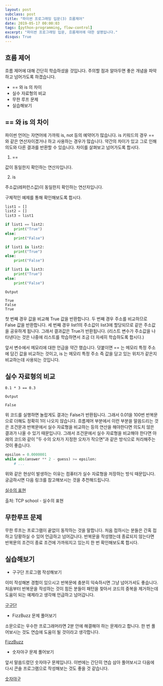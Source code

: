 ```yaml
---
layout: post
subclass: post
title: "파이썬 프로그래밍 입문(3) 흐름제어"
date: 2019-05-17 00:00:03
tags: [python-programming, flow-control]
excerpt: "파이썬 프로그래밍 입문, 흐름제어에 대한 설명입니다."
disqus: True
---
```


## 흐름 제어

흐름 제어에 대해 간단히 학습하셨을 것입니다. 주의할 점과 알아두면 좋은 개념을 파악하고 넘어가도록 하겠습니다.

- == 와 is 의 차이
- 실수 자료형의 비교
- 무한 루프 문제
- 실습해보기

## == 와 is 의 차이

파이썬 언어는 자연어에 가까워 is, not 등의 예약어가 많습니다. is 키워드의 경우 == 와 같은 연산자이겠거나 하고 사용하는 경우가 많습니다. 약간의 차이가 있고 그로 인해 의도와 다른 결과를 반환할 수 있습니다. 차이를 살펴보고 넘어가도록 합시다.

1. ==

값이 동일한지 확인하는 연산자입니다.

2. is

주소값(레퍼런스값)이 동일한지 확인하는 연산자입니다.

구체적인 예제를 통해 확인해보도록 합시다.

```python
list1 = []
list2 = []
list3 = list1

if list1 == list2:
    print("True")
else:
    print("False")

if list1 is list2:
    print("True")
else:
    print("False")

if list1 is list3:
    print("True")
else:
    print("False")
```

```
Output

True
False
True
```

첫 번째 경우 값을 비교해 True 값을 반환합니다.
두 번째 경우 주소를 비교하므로 False 값을 반환합니다.
세 번째 경우 list1의 주소값이 list3에 할당되므로 같은 주소값을 공유하게 됩니다. 그래서 결과값은 True가 반환됩니다.
(리스트 변수가 주소값을 나타낸다는 것은 나중에 리스트를 학습하면서 조금 더 자세히 학습하도록 합시다.)

앞서 변수에서 메모리에 대한 언급을 약간 했습니다. 덧붙이면 == 는 메모리 특정 주소에 담긴 값을 비교하는 것이고, is 는 메모리 특정 주소 즉 값을 담고 있는 위치가 같은지 비교하는데 사용되는 것입니다.

## 실수 자료형의 비교

```
0.1 * 3 == 0.3
```

```
Output

False
```

위 코드를 실행하면 놀랍게도 결과는 False가 반환됩니다. 그래서 0.01을 100번 반복문으로 더해도 정확히 1이 나오지 않습니다. 흐름제어 부분에서 이런 부분을 말씀드리는 것은 조건문과 반복문에서 실수 자료형을 비교하는 등의 연산을 해야한다면 의도치 않은 결과가 나올 수 있기 때문입니다. 그래서 조건문에서 실수 자료형을 비교해야 한다면 아래의 코드와 같이 "두 수의 오차가 지정한 오차가 작으면"과 같은 방식으로 처리해주는 것이 좋습니다.

```python
epsilon = 0.0000001
while abs(answer ** 2 - guess) >= epsilon:
    # ...
```

위와 같은 현상이 발생하는 이유는 컴퓨터가 실수 자료형을 저장하는 방식 때문입니다. 궁금하시면 다음 링크를 참고해보시는 것을 추천해드립니다.

[실수의 표현](http://tcpschool.com/c/c_refer_floatingPointNumber)

출처: TCP school - 실수의 표현

## 무한루프 문제

무한 루프는 프로그램이 끝없이 동작하는 것을 말합니다. 처음 접하시는 분들은 간혹 접하고 당황하실 수 있어 언급하고 넘어갑니다. 반복문을 작성했는데 종료되지 않는다면 반복문의 조건이 종료 조건에 가까워지고 있는지 한 번 확인해보도록 합시다.

## 실습해보기

- 구구단 프로그램 작성해보기

이미 작성해본 경험이 있으시고 반복문에 충분히 익숙하시면 그냥 넘어가셔도 좋습니다. 처음부터 반복문을 작성하는 것이 힘든 분들이 패턴을 찾아서 코드의 중복을 제거하는데 도움이 되는 예제라고 생각해 언급하고 넘어갑니다.

[구구단](https://www.acmicpc.net/problem/2739)

- FizzBuzz 문제 풀어보기

소문으로는 우수한 프로그래머라면 2분 안에 해결해야 하는 문제라고 합니다. 한 번 풀어보시는 것도 연습에 도움이 될 것이라고 생각합니다.

[FizzBuzz](https://www.hackerrank.com/challenges/fizzbuzz/problem?h_r=internal-search)

- 숫자야구 문제 풀어보기

앞서 말씀드렸던 숫자야구 문제입니다. 이번에는 간단히 연습 삼아 풀어보시고 다음에 다시 콘솔 프로그램으로 작성해보는 것도 좋을 것 같습니다.

[숫자야구](https://programmers.co.kr/learn/courses/30/lessons/42841)
